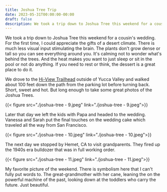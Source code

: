 ```yaml
---
title: Joshua Tree Trip
date: 2023-05-31T00:00:00-00:00
draft: false
description: We took a trip down to Joshua Tree this weekend for a cousin's wedding. For the first time, I could appreciate the gifts of a desert climate. 
---
```


We took a trip down to Joshua Tree this weekend for a cousin's wedding. For the first time, I could appreciate the gifts of a desert climate. There is much less visual input stimulating the brain. The plants don't grow dense or tall so you can see everything around you. It's calming not to wonder what's behind the trees. And the heat makes you want to just sleep or sit in the pool or not do anything. If you need to rest or think, the dessert is a great place to do it.

We drove to the  [Hi-View Trailhead](https://www.google.com/maps/place/Hi-View+Trailhead/@34.0760208,-116.4018785,17z/data=!3m1!4b1!4m6!3m5!1s0x80dad8be48859b39:0x8d3f1e64616c0b2f!8m2!3d34.0760208!4d-116.3993036!16s%2Fg%2F1q5bn9ppl?entry=ttu) outside of Yucca Valley and walked about 100 feet down the path from the parking lot before turning back. Short, sweet and hot. But long enough to take some great photos of the Joshua Trees.

{{< figure src="./joshua-tree - 9.jpeg" link="./joshua-tree - 9.jpeg">}}

Later that day we left the kids with Papa and headed to the wedding. Vanessa and Sarah put the final touches on the wedding cake which traveled all the way from San Francisco. 

{{< figure src="./joshua-tree - 10.jpeg" link="./joshua-tree - 10.jpeg">}}

The next day we stopped by Hemet, CA to visit grandparents. They fired up the 1940s era bulldozer that was in full working order.

{{< figure src="./joshua-tree - 11.jpeg" link="./joshua-tree - 11.jpeg">}}

My favorite picture of the weekend. There is symbolism here that I can't fully put words to. The great-grandmother with her cane, leaning the on the powerful machine of the past, looking down at the toddlers who carry the future. Just beautiful.
